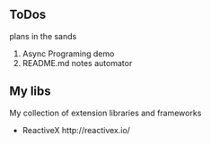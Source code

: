 <h2>ToDos</h2>
<p>plans in the sands</p>

<ol>
	<li>Async Programing demo</li>
	<li>README.md notes automator</li>
</ol>

<h2>My libs</h2>
<p>My collection of extension libraries and frameworks</p>

<ul>
	<li>ReactiveX http://reactivex.io/</li>
</ul>